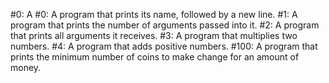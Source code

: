#0: A 
#0: A program that prints its name, followed by a new line.
#1: A program that prints the number of arguments passed into it.
#2: A program that prints all arguments it receives.
#3: A program that multiplies two numbers.
#4: A program that adds positive numbers.
#100: A program that prints the minimum number of coins to make change for an amount of money.
